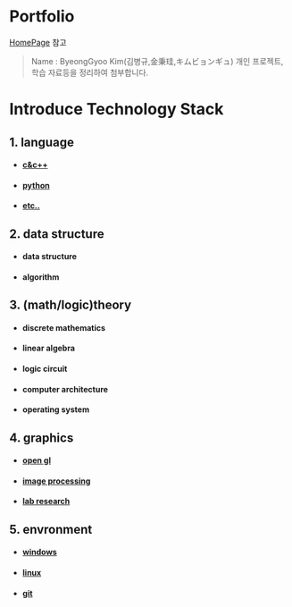 Portfolio
=========
[HomePage] 참고
> Name : ByeongGyoo Kim(김병규,金秉珪,キムビョンギュ)
개인 프로젝트, 학습 자료등을 정리하여 첨부합니다.
# Introduce Technology Stack
## 1. language
* #### [c&c++]
* #### [python]
* #### [etc..]
## 2. data structure
* #### data structure
* #### algorithm
## 3. (math/logic)theory
* #### discrete mathematics
* #### linear algebra
* #### logic circuit
* #### computer architecture
* #### operating system
## 4. graphics
* #### [open gl]
* #### [image processing]
* #### [lab research]
## 5. envronment
* #### [windows]
* #### [linux]
* #### [git]

[//]: #
[homePage]: <http://BangGyoo.iptime.org:8888/Main> "개인홈페이지입니다."
[language]: </language/>
[data structure]: </data structure/>
[theory]: </theory/>
[graphics]: </graphics/>
[environment]: </environment/>
[c&c++]: </language/c&c++/>
[python]: </language/python/>
[etc..]: </language/etc../>
[data structure]: </data structure/data structure/>
[algorithm]: </data structure/algorithm/>
[discrete mathematics]: </theory/discrete mathematics/>
[linear algebra]: </theory/linear algebra/>
[logic circuit]: </theory/logic circuit/>
[computer architecture]: </theory/computer architecture/>
[operating system]: </theory/operating system/>
[open gl]: </graphics/open gl/>
[image processing]: </graphics/image processing/>
[lab research]: </graphics/lab research/>
[windows]: </environment/windows/>
[linux]: </environment/linux/>
[git]: </environment/git/>

